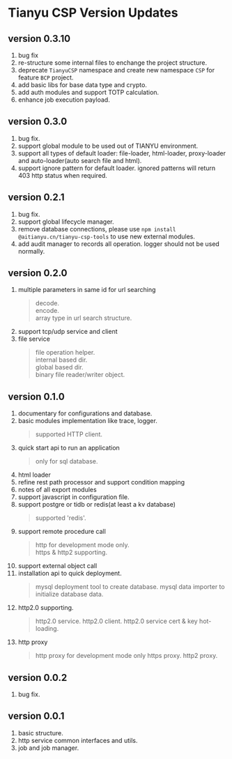 # Tianyu CSP Version Updates

## version 0.3.10

1. bug fix
2. re-structure some internal files to enchange the project structure.
3. deprecate `TianyuCSP` namespace and create new namespace `CSP` for feature `BCP` project.
4. add basic libs for base data type and crypto.
5. add auth modules and support TOTP calculation.
6. enhance job execution payload.

## version 0.3.0

1. bug fix.
2. support global module to be used out of TIANYU environment.
3. support all types of default loader: file-loader, html-loader, proxy-loader and auto-loader(auto search file and html).
4. support ignore pattern for default loader. ignored patterns will return 403 http status when required.

## version 0.2.1

1. bug fix.
2. support global lifecycle manager.
3. remove database connections, please use `npm install @aitianyu.cn/tianyu-csp-tools` to use new external modules.
4. add audit manager to records all operation. logger should not be used normally.

## version 0.2.0

1. multiple parameters in same id for url searching
   > decode.  
   > encode.  
   > array type in url search structure.
2. support tcp/udp service and client
3. file service
   > file operation helper.  
   > internal based dir.  
   > global based dir.  
   > binary file reader/writer object.

## version 0.1.0

1. documentary for configurations and database.
2. basic modules implementation like trace, logger.
   > supported HTTP client.
3. quick start api to run an application
   > only for sql database.
4. html loader
5. refine rest path processor and support condition mapping
6. notes of all export modules
7. support javascript in configuration file.
8. support postgre or tidb or redis(at least a kv database)
   > supported 'redis'.
9. support remote procedure call
   > http for development mode only.  
   > https & http2 supporting.
10. support external object call
11. installation api to quick deployment.
    > mysql deployment tool to create database.
    > mysql data importer to initialize database data.
12. http2.0 supporting.
    > http2.0 service.
    > http2.0 client.
    > http2.0 service cert & key hot-loading.
13. http proxy
    > http proxy for development mode only
    > https proxy.
    > http2 proxy.

## version 0.0.2

1. bug fix.

## version 0.0.1

1. basic structure.
2. http service common interfaces and utils.
3. job and job manager.
